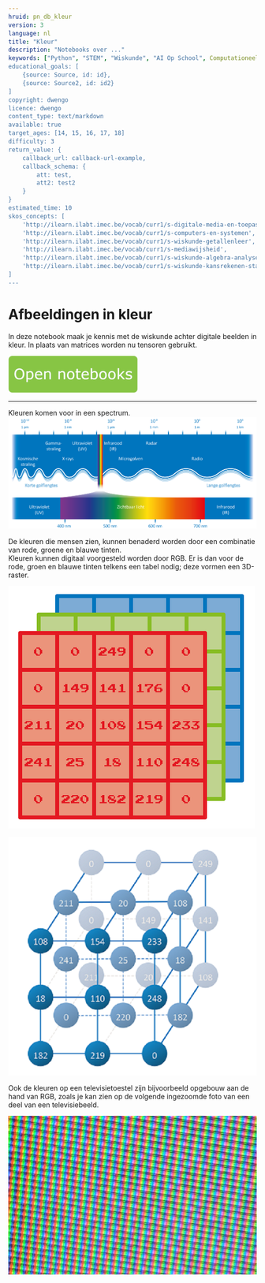 ```yaml
---
hruid: pn_db_kleur
version: 3
language: nl
title: "Kleur"
description: "Notebooks over ..."
keywords: ["Python", "STEM", "Wiskunde", "AI Op School", Computationeel denken"]
educational_goals: [
    {source: Source, id: id}, 
    {source: Source2, id: id2}
]
copyright: dwengo
licence: dwengo
content_type: text/markdown
available: true
target_ages: [14, 15, 16, 17, 18]
difficulty: 3
return_value: {
    callback_url: callback-url-example,
    callback_schema: {
        att: test,
        att2: test2
    }
}
estimated_time: 10
skos_concepts: [
    'http://ilearn.ilabt.imec.be/vocab/curr1/s-digitale-media-en-toepassingen', 
    'http://ilearn.ilabt.imec.be/vocab/curr1/s-computers-en-systemen', 
    'http://ilearn.ilabt.imec.be/vocab/curr1/s-wiskunde-getallenleer', 
    'http://ilearn.ilabt.imec.be/vocab/curr1/s-mediawijsheid', 
    'http://ilearn.ilabt.imec.be/vocab/curr1/s-wiskunde-algebra-analyse', 
    'http://ilearn.ilabt.imec.be/vocab/curr1/s-wiskunde-kansrekenen-statistiek'
]
---
```


# Afbeeldingen in kleur

In deze notebook maak je kennis met de wiskunde achter digitale beelden in kleur. In plaats van matrices worden nu tensoren gebruikt.

[![](embed/Knop.png "Knop")](https://kiks.ilabt.imec.be/jupyterhub/?id=1502 "Notebooks kleur")

------------
Kleuren komen voor in een spectrum. 
![](embed/spectrum.png "Kleurenspectrum")

De kleuren die mensen zien, kunnen benaderd worden door een combinatie van rode, groene en blauwe tinten. <br>
Kleuren kunnen digitaal voorgesteld worden door RGB. Er is dan voor de rode, groen en blauwe tinten telkens een tabel nodig; deze vormen een 3D-raster. 

![](embed/rgb.png "RGB")

![](embed/raster.png "3D-raster")

Ook de kleuren op een televisietoestel zijn bijvoorbeeld opgebouw aan de hand van RGB, zoals je kan zien op de volgende ingezoomde foto van een deel van een televisiebeeld. 

![](embed/RGBtelevisie.jpg "RGB")
